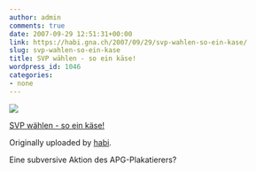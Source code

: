 ```yaml
---
author: admin
comments: true
date: 2007-09-29 12:51:31+00:00
link: https://habi.gna.ch/2007/09/29/svp-wahlen-so-ein-kase/
slug: svp-wahlen-so-ein-kase
title: SVP wählen - so ein käse!
wordpress_id: 1046
categories:
- none
---
```



 [![](https://static.flickr.com/1345/1458356298_a11697ec9f_m.jpg)](https://www.flickr.com/photos/habi/1458356298/)
   

 
  [SVP wählen - so ein käse!](https://www.flickr.com/photos/habi/1458356298/)
    

  Originally uploaded by [habi](https://www.flickr.com/people/habi/).
 



Eine subversive Aktion des APG-Plakatierers?
  

